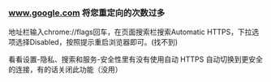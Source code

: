 ### www.google.com 将您重定向的次数过多

地址栏输入chrome://flags回车，在页面搜索栏搜索Automatic HTTPS，下拉选项选择Disabled，按照提示重启浏览器即可。(找不到)

看看设置-隐私、搜索和服务-安全性里有没有使用自动 HTTPS 自动切换到更安全的连接，有的话关闭此功能（没用）
